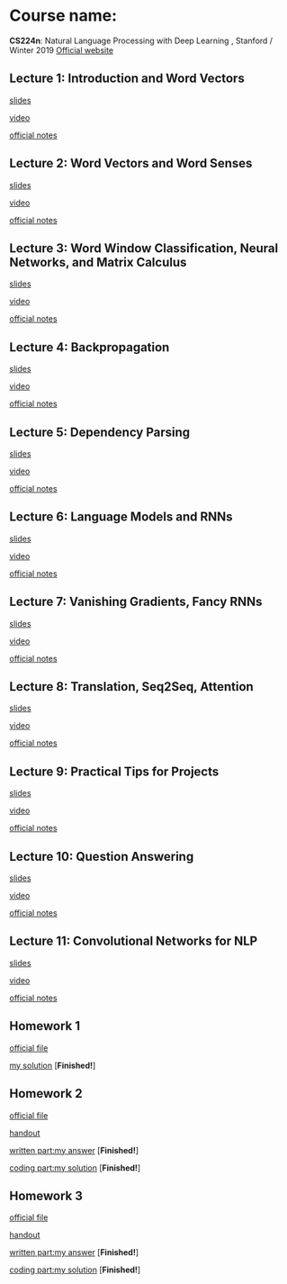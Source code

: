 # Course name:  
**CS224n**: Natural Language Processing with Deep Learning , Stanford / Winter 2019
[Official website](http://web.stanford.edu/class/cs224n/)

## Lecture 1: Introduction and Word Vectors
[slides](http://web.stanford.edu/class/cs224n/slides/cs224n-2019-lecture01-wordvecs1.pdf)

[video](https://www.youtube.com/watch?v=8rXD5-xhemo)

[official notes](http://web.stanford.edu/class/cs224n/readings/cs224n-2019-notes01-wordvecs1.pdf)

## Lecture 2: Word Vectors and Word Senses
[slides](http://web.stanford.edu/class/cs224n/slides/cs224n-2019-lecture02-wordvecs2.pdf)

[video](https://www.youtube.com/watch?v=kEMJRjEdNzM&list=PLoROMvodv4rOhcuXMZkNm7j3fVwBBY42z&index=2)

[official notes](http://web.stanford.edu/class/cs224n/readings/cs224n-2019-notes02-wordvecs2.pdf)

## Lecture 3: Word Window Classification, Neural Networks, and Matrix Calculus 
[slides](http://web.stanford.edu/class/cs224n/slides/cs224n-2019-lecture03-neuralnets.pdf)

[video](https://www.youtube.com/watch?v=8CWyBNX6eDo)

[official notes](http://web.stanford.edu/class/cs224n/readings/cs224n-2019-notes03-neuralnets.pdf)

## Lecture 4: Backpropagation 
[slides](http://web.stanford.edu/class/cs224n/slides/cs224n-2019-lecture04-backprop.pdf)

[video](https://www.youtube.com/watch?v=yLYHDSv-288&list=PLoROMvodv4rOhcuXMZkNm7j3fVwBBY42z&index=4)

[official notes](http://web.stanford.edu/class/cs224n/readings/cs224n-2019-notes03-neuralnets.pdf)


## Lecture 5: Dependency Parsing
[slides](http://web.stanford.edu/class/cs224n/slides/cs224n-2019-lecture05-dep-parsing.pdf)

[video](https://www.youtube.com/watch?v=nC9_RfjYwqA&list=PLoROMvodv4rOhcuXMZkNm7j3fVwBBY42z&index=5)

[official notes](http://web.stanford.edu/class/cs224n/readings/cs224n-2019-notes04-dependencyparsing.pdf)

## Lecture 6: Language Models and RNNs
[slides](http://web.stanford.edu/class/cs224n/slides/cs224n-2019-lecture06-rnnlm.pdf)

[video](https://www.youtube.com/watch?v=iWea12EAu6U&list=PLoROMvodv4rOhcuXMZkNm7j3fVwBBY42z&index=6)

[official notes](http://web.stanford.edu/class/cs224n/readings/cs224n-2019-notes05-LM_RNN.pdf)

## Lecture 7: Vanishing Gradients, Fancy RNNs
[slides](http://web.stanford.edu/class/cs224n/slides/cs224n-2019-lecture07-fancy-rnn.pdf)

[video](https://www.youtube.com/watch?v=QEw0qEa0E50&list=PLoROMvodv4rOhcuXMZkNm7j3fVwBBY42z&index=7)

[official notes](http://web.stanford.edu/class/cs224n/readings/cs224n-2019-notes05-LM_RNN.pdf)

## Lecture 8: Translation, Seq2Seq, Attention
[slides](http://web.stanford.edu/class/cs224n/slides/cs224n-2019-lecture08-nmt.pdf)

[video](https://www.youtube.com/watch?v=7m6noV5-l1E&list=PLoROMvodv4rOhcuXMZkNm7j3fVwBBY42z&index=8)

[official notes](http://web.stanford.edu/class/cs224n/readings/cs224n-2019-notes06-NMT_seq2seq_attention.pdf)

## Lecture 9: Practical Tips for Projects
[slides](http://web.stanford.edu/class/cs224n/slides/cs224n-2019-lecture09-final-projects.pdf)

[video](https://www.youtube.com/watch?v=fyqm8fRDgl0&list=PLoROMvodv4rOhcuXMZkNm7j3fVwBBY42z&index=9)

[official notes](http://web.stanford.edu/class/cs224n/readings/final-project-practical-tips.pdf)

## Lecture 10: Question Answering
[slides](http://web.stanford.edu/class/cs224n/slides/cs224n-2019-lecture10-QA.pdf)

[video](https://www.youtube.com/watch?v=yIdF-17HwSk&list=PLoROMvodv4rOhcuXMZkNm7j3fVwBBY42z&index=10)

[official notes](http://web.stanford.edu/class/cs224n/readings/cs224n-2019-notes07-QA.pdf)

## Lecture 11: Convolutional Networks for NLP
[slides](http://web.stanford.edu/class/cs224n/slides/cs224n-2019-lecture11-convnets.pdf)

[video](https://www.youtube.com/watch?v=EAJoRA0KX7I&list=PLoROMvodv4rOhcuXMZkNm7j3fVwBBY42z&index=11)

[official notes](http://web.stanford.edu/class/cs224n/readings/cs224n-2019-notes08-CNN.pdf)

## Homework 1
[official file](https://github.com/lrs1353281004/CS224n_learning_notes/tree/master/homework_official/homework1)

[my solution](https://github.com/lrs1353281004/CS224n_learning_notes/tree/master/homework_my_solution/homework1) [**Finished!**]

## Homework 2
[official file](https://github.com/lrs1353281004/CS224n_learning_notes/tree/master/homework_official/homework2)

[handout](http://web.stanford.edu/class/cs224n/assignments/a2.pdf)

[written part:my answer](https://github.com/lrs1353281004/CS224n_winter2019_notes_and_assignments/blob/master/homework_my_solution/homework2/written_part.pdf) [**Finished!**]

[coding part:my solution](https://github.com/lrs1353281004/CS224n_learning_notes/tree/master/homework_my_solution/homework2) [**Finished!**]

## Homework 3
[official file](https://github.com/lrs1353281004/CS224n_winter2019_notes_and_assignments/tree/master/homework_official/homework3)

[handout](http://web.stanford.edu/class/cs224n/assignments/a3.pdf)

[written part:my answer](https://github.com/lrs1353281004/CS224n_winter2019_notes_and_assignments/blob/master/homework_my_solution/homework3/written_part.md) [**Finished!**]

[coding part:my solution](https://github.com/lrs1353281004/CS224n_winter2019_notes_and_assignments/tree/master/homework_my_solution/homework3) [**Finished!**]
